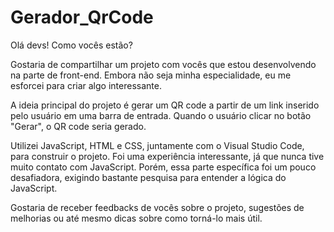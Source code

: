 # Gerador_QrCode

Olá devs! Como vocês estão?

Gostaria de compartilhar um projeto com vocês que estou desenvolvendo na parte de front-end. Embora não seja minha especialidade, eu me esforcei para criar algo interessante.

A ideia principal do projeto é gerar um QR code a partir de um link inserido pelo usuário em uma barra de entrada. Quando o usuário clicar no botão "Gerar", o QR code seria gerado.

Utilizei JavaScript, HTML e CSS, juntamente com o Visual Studio Code, para construir o projeto. Foi uma experiência interessante, já que nunca tive muito contato com JavaScript. Porém, essa parte específica foi um pouco desafiadora, exigindo bastante pesquisa para entender a lógica do JavaScript.

Gostaria de receber feedbacks de vocês sobre o projeto, sugestões de melhorias ou até mesmo dicas sobre como torná-lo mais útil.
